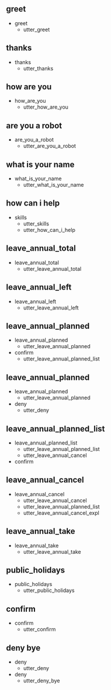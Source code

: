 ## greet
* greet
  - utter_greet

## thanks
* thanks
  - utter_thanks

## how are you
* how_are_you
  - utter_how_are_you

## are you a robot
* are_you_a_robot
  - utter_are_you_a_robot

## what is your name
* what_is_your_name
  - utter_what_is_your_name

## how can i help
* skills
  - utter_skills
  - utter_how_can_i_help

## leave_annual_total
* leave_annual_total
  - utter_leave_annual_total

## leave_annual_left
* leave_annual_left
  - utter_leave_annual_left

## leave_annual_planned
* leave_annual_planned
  - utter_leave_annual_planned
* confirm  
  - utter_leave_annual_planned_list

## leave_annual_planned
* leave_annual_planned
  - utter_leave_annual_planned
* deny  
  - utter_deny

## leave_annual_planned_list
* leave_annual_planned_list
  - utter_leave_annual_planned_list
  - utter_leave_annual_cancel
* confirm

## leave_annual_cancel
* leave_annual_cancel
  - utter_leave_annual_cancel
  - utter_leave_annual_planned_list
  - utter_leave_annual_cancel_expl

## leave_annual_take
* leave_annual_take
  - utter_leave_annual_take

## public_holidays
* public_holidays
  - utter_public_holidays

## confirm
* confirm
  - utter_confirm

## deny bye
* deny  
  - utter_deny
* deny  
  - utter_deny_bye
